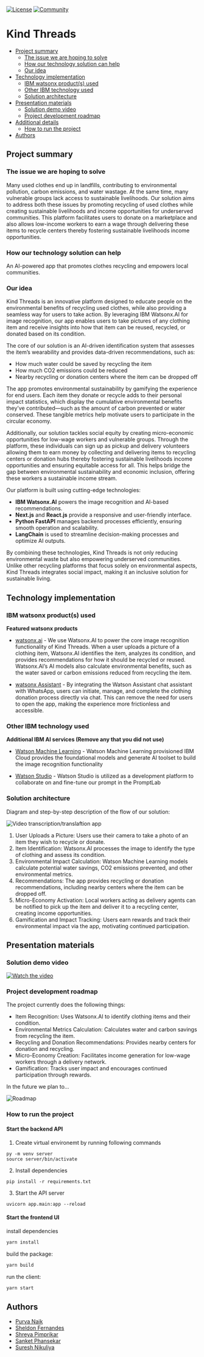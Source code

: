 [![License](https://img.shields.io/badge/License-Apache2-blue.svg)](https://www.apache.org/licenses/LICENSE-2.0) [![Community](https://img.shields.io/badge/Join-Community-blue)](https://developer.ibm.com/callforcode/solutions/projects/get-started/)



# Kind Threads

- [Project summary](#project-summary)
  - [The issue we are hoping to solve](#the-issue-we-are-hoping-to-solve)
  - [How our technology solution can help](#how-our-technology-solution-can-help)
  - [Our idea](#our-idea)
- [Technology implementation](#technology-implementation)
  - [IBM watsonx product(s) used](#ibm-ai-services-used)
  - [Other IBM technology used](#other-ibm-technology-used)
  - [Solution architecture](#solution-architecture)
- [Presentation materials](#presentation-materials)
  - [Solution demo video](#solution-demo-video)
  - [Project development roadmap](#project-development-roadmap)
- [Additional details](#additional-details)
  - [How to run the project](#how-to-run-the-project)
- [Authors](#authors)

## Project summary

### The issue we are hoping to solve

Many used clothes end up in landfills, contributing to environmental pollution, carbon emissions, and water wastage. At the same time, many vulnerable groups lack access to sustainable livelihoods. Our solution aims to address both these issues by promoting recycling of used clothes while creating sustainable livelihoods and income opportunities for underserved communities. This platform facilitates users to donate on a marketplace and also allows low-income workers to earn a wage through delivering these items to recycle centers thereby fostering sustainable livelihoods income opportunities.

### How our technology solution can help

An AI-powered app that promotes clothes recycling and empowers local communities.

### Our idea    

Kind Threads is an innovative platform designed to educate people on the environmental benefits of recycling used clothes, while also providing a seamless way for users to take action. By leveraging IBM Watsonx.AI for image recognition, our app enables users to take pictures of any clothing item and receive insights into how that item can be reused, recycled, or donated based on its condition.

The core of our solution is an AI-driven identification system that assesses the item’s wearability and provides data-driven recommendations, such as:

- How much water could be saved by recycling the item
- How much CO2 emissions could be reduced
- Nearby recycling or donation centers where the item can be dropped off

The app promotes environmental sustainability by gamifying the experience for end users. Each item they donate or recycle adds to their personal impact statistics, which display the cumulative environmental benefits they’ve contributed—such as the amount of carbon prevented or water conserved. These tangible metrics help motivate users to participate in the circular economy.

Additionally, our solution tackles social equity by creating micro-economic opportunities for low-wage workers and vulnerable groups. Through the platform, these individuals can sign up as pickup and delivery volunteers allowing them to  earn money by collecting and delivering items to recycling centers or donation hubs thereby fostering sustainable livelihoods income opportunities and ensuring equitable access for all. This helps bridge the gap between environmental sustainability and economic inclusion, offering these workers a sustainable income stream.

Our platform is built using cutting-edge technologies:

- **IBM Watsonx.AI** powers the image recognition and AI-based recommendations.
- **Next.js** and **React.js** provide a responsive and user-friendly interface.
- **Python FastAPI** manages backend processes efficiently, ensuring smooth operation and scalability.
- **LangChain** is used to streamline decision-making processes and optimize AI outputs.

By combining these technologies, Kind Threads is not only reducing environmental waste but also empowering underserved communities. Unlike other recycling platforms that focus solely on environmental aspects, Kind Threads integrates social impact, making it an inclusive solution for sustainable living.


## Technology implementation

### IBM watsonx product(s) used

**Featured watsonx products**

- [watsonx.ai](https://www.ibm.com/products/watsonx-ai) - We use Watsonx.AI to power the core image recognition functionality of Kind Threads. When a user uploads a picture of a clothing item, Watsonx.AI identifies the item, analyzes its condition, and provides recommendations for how it should be recycled or reused. Watsonx.AI’s AI models also calculate environmental benefits, such as the water saved or carbon emissions reduced from recycling the item.

- [watsonx Assistant](https://cloud.ibm.com/catalog/services/watsonx-assistant) - By integrating the Watson Assistant chat assistant with WhatsApp, users can initiate, manage, and complete the clothing donation process directly via chat. This can remove the need for users to open the app, making the experience more frictionless and accessible. 

### Other IBM technology used


**Additional IBM AI services (Remove any that you did not use)**

- [Watson Machine Learning](https://cloud.ibm.com/catalog/services/watson-machine-learning) - Watson Machine Learning provisioned IBM Cloud provides the foundational models and  generate AI toolset to build the image recognition functionality 

- [Watson Studio](https://cloud.ibm.com/catalog/services/watson-studio) - Watson Studio is utilized as a development platform to collaborate on and fine-tune our prompt in the PromptLab


### Solution architecture

Diagram and step-by-step description of the flow of our solution:

![Video transcription/translaftion app](./kindthreads-architecture.png)

1. User Uploads a Picture: Users use their camera to take a photo of an item they wish to recycle or donate.
2. Item Identification: Watsonx.AI processes the image to identify the type of clothing and assess its condition.
3. Environmental Impact Calculation: Watson Machine Learning models calculate potential water savings, CO2 emissions prevented, and other environmental metrics.
4. Recommendations: The app provides recycling or donation recommendations, including nearby centers where the item can be dropped off.
5. Micro-Economy Activation: Local workers acting as delivery agents can be notified to pick up the item and deliver it to a recycling center, creating income opportunities.
6. Gamification and Impact Tracking: Users earn rewards and track their environmental impact via the app, motivating continued participation.

## Presentation materials

### Solution demo video

[![Watch the video](./thumbnail.png)](https://youtu.be/jxwmmH7eNDE)


### Project development roadmap

The project currently does the following things:

- Item Recognition: Uses Watsonx.AI to identify clothing items and their condition.
- Environmental Metrics Calculation: Calculates water and carbon savings from recycling the item.
- Recycling and Donation Recommendations: Provides nearby centers for donation and recycling.
- Micro-Economy Creation: Facilitates income generation for low-wage workers through a delivery network.
- Gamification: Tracks user impact and encourages continued participation through rewards.

In the future we plan to...

<!-- - Expand the scope beyond cloth recycling to anything that is recyclable
- Easier access to the application by making it available on social channels like Facebook Messenger and Whatsapp
- Integrate language support for broader global use.
- Create partnerships with larger recycling organizations and clothing brands.
- Further develop the micro-economy to include more underserved communities.

See below for our proposed schedule on next steps after Call for Code 2024 submission. -->

![Roadmap](./kindthreads-roadmap.png)


### How to run the project

#### Start the  backend API
1. Create virtual environemt by running following commands
```
py -m venv server
source server/bin/activate
```

2. Install dependencies

```
pip install -r requirements.txt
```

3. Start the API server
```
uvicorn app.main:app --reload
```

#### Start the  frontend UI
install dependencies
```bash
yarn install
```

build the package:

```bash
yarn build
```

run the client:

```bash
yarn start
```


## Authors

- [Purva Naik](https://github.com/purva2412)
- [Sheldon Fernandes](https://github.com/sheldonfernandes)
- [Shreya Pimprikar](https://github.com/ShreyaPimprikar)
- [Sanket Phansekar](https://github.com/sanketphansekar)
- [Suresh Nikuliya](https://github.com/SureshNikuliya)
